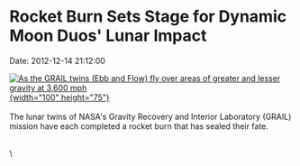 Rocket Burn Sets Stage for Dynamic Moon Duos\' Lunar Impact
===========================================================

Date: 2012-12-14 21:12:00

[![As the GRAIL twins (Ebb and Flow) fly over areas of greater and
lesser gravity at 3,600
mph](http://www.jpl.nasa.gov/images/grail/20120327/pia13966-th.jpg){width="100"
height="75"}](http://www.jpl.nasa.gov/news/news.php?release=2012-399&rn=news.xml&rst=3626)\
\
The lunar twins of NASA\'s Gravity Recovery and Interior Laboratory
(GRAIL) mission have each completed a rocket burn that has sealed their
fate.

\
\
